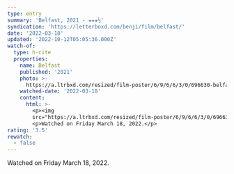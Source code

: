 ```yaml
---
type: entry
summary: 'Belfast, 2021 - ★★★½'
syndication: 'https://letterboxd.com/benji/film/belfast/'
date: '2022-03-18'
updated: '2022-10-12T05:05:36.000Z'
watch-of:
  type: h-cite
  properties:
    name: Belfast
    published: '2021'
    photo: >-
      https://a.ltrbxd.com/resized/film-poster/6/9/6/6/3/0/696630-belfast-0-600-0-900-crop.jpg?v=d286601381
    watched-date: '2022-03-18'
    content:
      html: >-
        <p><img
        src="https://a.ltrbxd.com/resized/film-poster/6/9/6/6/3/0/696630-belfast-0-600-0-900-crop.jpg?v=d286601381"/></p>
        <p>Watched on Friday March 18, 2022.</p>
rating: '3.5'
rewatch:
  - false
---
```

Watched on Friday March 18, 2022.
